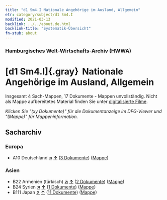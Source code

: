 ```yaml
---
title: "d1 Sm4.I Nationale Angehörige im Ausland, Allgemein"
etr: category/subject/d1 Sm4.I
modified: 2021-03-13
backlink: ../../about.de.html
backlink-title: "Systematik-Übersicht"
fn-stub: about
---
```


### Hamburgisches Welt-Wirtschafts-Archiv (HWWA)
# [d1 Sm4.I]{.gray}&#8201; Nationale Angehörige im Ausland, Allgemein&#160; 




Insgesamt 4 Sach-Mappen, 17 Dokumente - Mappen unvollständig.
Nicht als Mappe aufbereitetes Material finden Sie unter [digitalisierte Filme](/film/h1_sh).

_Klicken Sie "(xy Dokumente)" für die Dokumentanzeige im DFG-Viewer und "(Mappe)" für Mappeninformation._

## Sacharchiv




### Europa

- A10 Deutschland [**&nearr;**](../../../geo/i/126128/about.de.html "Deutschland (alle Mappen)") [**&uarr;**](../../../geo/about.de.html#A10 "Ländersystematik") (<a href="https://pm20.zbw.eu/dfgview/sh/126128,144223" title="über: Deutschland : Nationale Angehörige im Ausland, Allgemein" target="_blank">3 Dokumente</a>) ([Mappe](http://purl.org/pressemappe20/folder/sh/126128,144223))

### Asien

- B22 Armenien (türkisch) [**&nearr;**](../../../geo/i/141112/about.de.html "Armenien (türkisch) (alle Mappen)") [**&uarr;**](../../../geo/about.de.html#B22 "Ländersystematik") (<a href="https://pm20.zbw.eu/dfgview/sh/141112,144223" title="über: Armenien (türkisch) : Nationale Angehörige im Ausland, Allgemein" target="_blank">2 Dokumente</a>) ([Mappe](http://purl.org/pressemappe20/folder/sh/141112,144223))
- B24 Syrien [**&nearr;**](../../../geo/i/141114/about.de.html "Syrien (alle Mappen)") [**&uarr;**](../../../geo/about.de.html#B24 "Ländersystematik") (<a href="https://pm20.zbw.eu/dfgview/sh/141114,144223" title="über: Syrien : Nationale Angehörige im Ausland, Allgemein" target="_blank">1 Dokumente</a>) ([Mappe](http://purl.org/pressemappe20/folder/sh/141114,144223))
- B111 Japan [**&nearr;**](../../../geo/i/141272/about.de.html "Japan (alle Mappen)") [**&uarr;**](../../../geo/about.de.html#B111 "Ländersystematik") (<a href="https://pm20.zbw.eu/dfgview/sh/141272,144223" title="über: Japan : Nationale Angehörige im Ausland, Allgemein" target="_blank">11 Dokumente</a>) ([Mappe](http://purl.org/pressemappe20/folder/sh/141272,144223))


